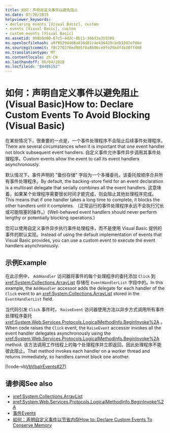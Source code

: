 ```yaml
---
title: 如何：声明自定义事件以避免阻止
ms.date: 07/20/2015
helpviewer_keywords:
- declaring events [Visual Basic], custom
- events [Visual Basic], custom
- custom events [Visual Basic]
ms.assetid: 998b6a90-67c5-4d2c-8b11-366d3e355505
ms.openlocfilehash: a9f9529d468a036d81c4e436429cbdb3207efd6e
ms.sourcegitcommit: f8c270376ed905f6a8896ce0fe25b4f4b38ff498
ms.translationtype: MT
ms.contentlocale: zh-CN
ms.lasthandoff: 06/04/2020
ms.locfileid: "84405152"
---
```

# <a name="how-to-declare-custom-events-to-avoid-blocking-visual-basic"></a><span data-ttu-id="395de-102">如何：声明自定义事件以避免阻止 (Visual Basic)</span><span class="sxs-lookup"><span data-stu-id="395de-102">How to: Declare Custom Events To Avoid Blocking (Visual Basic)</span></span>
<span data-ttu-id="395de-103">在某些情况下，很重要的一点是，一个事件处理程序不会阻止后续事件处理程序。</span><span class="sxs-lookup"><span data-stu-id="395de-103">There are several circumstances when it is important that one event handler not block subsequent event handlers.</span></span> <span data-ttu-id="395de-104">自定义事件允许事件异步调用其事件处理程序。</span><span class="sxs-lookup"><span data-stu-id="395de-104">Custom events allow the event to call its event handlers asynchronously.</span></span>  
  
 <span data-ttu-id="395de-105">默认情况下，事件声明的 "备份存储" 字段为一个多播委托，该委托按顺序合并所有事件处理程序。</span><span class="sxs-lookup"><span data-stu-id="395de-105">By default, the backing-store field for an event declaration is a multicast delegate that serially combines all the event handlers.</span></span> <span data-ttu-id="395de-106">这意味着，如果某个处理程序需要很长时间才能完成，则会阻止其他处理程序完成。</span><span class="sxs-lookup"><span data-stu-id="395de-106">This means that if one handler takes a long time to complete, it blocks the other handlers until it completes.</span></span> <span data-ttu-id="395de-107">（正常运行的事件处理程序永远不会执行冗长或可能阻塞的操作。）</span><span class="sxs-lookup"><span data-stu-id="395de-107">(Well-behaved event handlers should never perform lengthy or potentially blocking operations.)</span></span>  
  
 <span data-ttu-id="395de-108">您可以使用自定义事件异步执行事件处理程序，而不是使用 Visual Basic 提供的事件的默认实现。</span><span class="sxs-lookup"><span data-stu-id="395de-108">Instead of using the default implementation of events that Visual Basic provides, you can use a custom event to execute the event handlers asynchronously.</span></span>  
  
## <a name="example"></a><span data-ttu-id="395de-109">示例</span><span class="sxs-lookup"><span data-stu-id="395de-109">Example</span></span>  
 <span data-ttu-id="395de-110">在此示例中， `AddHandler` 访问器将事件的每个处理程序的委托添加 `Click` 到 <xref:System.Collections.ArrayList> 存储在 `EventHandlerList` 字段中的。</span><span class="sxs-lookup"><span data-stu-id="395de-110">In this example, the `AddHandler` accessor adds the delegate for each handler of the `Click` event to an <xref:System.Collections.ArrayList> stored in the `EventHandlerList` field.</span></span>  
  
 <span data-ttu-id="395de-111">当代码引发 `Click` 事件时， `RaiseEvent` 访问器使用方法以异步方式调用所有事件处理程序委托 <xref:System.Web.Services.Protocols.LogicalMethodInfo.BeginInvoke%2A> 。</span><span class="sxs-lookup"><span data-stu-id="395de-111">When code raises the `Click` event, the `RaiseEvent` accessor invokes all the event handler delegates asynchronously using the <xref:System.Web.Services.Protocols.LogicalMethodInfo.BeginInvoke%2A> method.</span></span> <span data-ttu-id="395de-112">该方法调用工作线程上的每个处理程序并立即返回，因此处理程序不能彼此阻止。</span><span class="sxs-lookup"><span data-stu-id="395de-112">That method invokes each handler on a worker thread and returns immediately, so handlers cannot block one another.</span></span>  
  
 [!code-vb[VbVbalrEvents#27](~/samples/snippets/visualbasic/VS_Snippets_VBCSharp/VbVbalrEvents/VB/Class1.vb#27)]  
  
## <a name="see-also"></a><span data-ttu-id="395de-113">请参阅</span><span class="sxs-lookup"><span data-stu-id="395de-113">See also</span></span>

- <xref:System.Collections.ArrayList>
- <xref:System.Web.Services.Protocols.LogicalMethodInfo.BeginInvoke%2A>
- [<span data-ttu-id="395de-114">事件</span><span class="sxs-lookup"><span data-stu-id="395de-114">Events</span></span>](index.md)
- [<span data-ttu-id="395de-115">如何：声明自定义事件以节省内存</span><span class="sxs-lookup"><span data-stu-id="395de-115">How to: Declare Custom Events To Conserve Memory</span></span>](how-to-declare-custom-events-to-conserve-memory.md)
